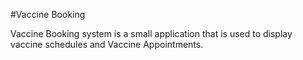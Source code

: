 #Vaccine Booking

Vaccine Booking system is a small application that is used to display vaccine schedules and Vaccine Appointments.



